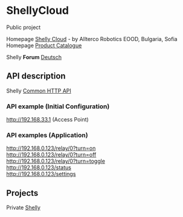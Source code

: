 # ShellyCloud
Public project

Homepage [Shelly Cloud](https://shelly.cloud/) - by Allterco Robotics EOOD, Bulgaria, Sofia  
Homepage [Product Catalogue](https://shelly.cloud/documents/catalogues/catalogue.pdf)  

Shelly **Forum** [Deutsch](https://www.shelly-support.eu/forum/)

## API description
Shelly [Common HTTP API](https://shelly-api-docs.shelly.cloud/#common-http-api)

### API example (Initial Configuration)
http://192.168.33.1 (Access Point)

### API examples (Application)
http://192.168.0.123/relay/0?turn=on  
http://192.168.0.123/relay/0?turn=off  
http://192.168.0.123/relay/0?turn=toggle  
http://192.168.0.123/status   
http://192.168.0.123/settings   


## Projects

Private [Shelly](https://github.com/griemide/Shelly)

[]()  
[]()  
[]()  
